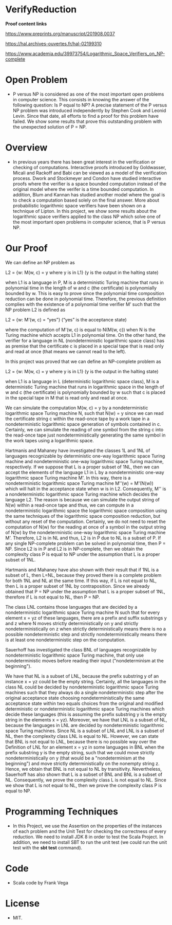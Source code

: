 # VerifyReduction
**Proof content links**
 
https://www.preprints.org/manuscript/201908.0037 

https://hal.archives-ouvertes.fr/hal-02199310

https://www.academia.edu/39973754/Logarithmic_Space_Verifiers_on_NP-complete

# Open Problem 

- P versus NP is considered as one of the most important open problems in computer science. This consists in knowing the answer of the following question: Is P equal to NP? A precise statement of the P versus NP problem was introduced independently by Stephen Cook and Leonid Levin. Since that date, all efforts to find a proof for this problem have failed. We show some results that prove this outstanding problem with the unexpected solution of P = NP.

# Overview

- In previous years there has been great interest in the verification or checking of computations. Interactive proofs introduced by Goldwasser, Micali and Rackoff and Babi can be viewed as a model of the verification process. Dwork and Stockmeyer and Condon have studied interactive proofs where the verifier is a space bounded computation instead of the original model where the verifer is a time bounded computation. In addition, Blum and Kannan has studied another model where the goal is to check a computation based solely on the final answer. More about probabilistic logarithmic space verifiers have been shown on a technique of Lipton. In this project, we show some results about the logarithmic space verifiers applied to the class NP which solve one of the most important open problems in computer science, that is P versus NP.

# Our Proof

We can define an NP problem as

L2 = {w: M(w, c) = y where y is in L1} (y is the output in the halting state)

when L1 is a language in P, M is a deterministic Turing machine that runs in polynomial time in the length of w and c (the certificate) is polynomially bounded by w. This is easy to prove since the polynomial time composition reduction can be done in polynomial time. Therefore, the previous definition complies with the existence of a polynomial time verifier M’ such that the NP problem L2 is defined as

L2 = {w: M'(w, c) = “yes”} (“yes” is the acceptance state)

where the computation of M'(w, c) is equal to N(M(w, c)) when N is the Turing machine which accepts L1 in polynomial time. On the other hand, the verifier for a language in NL (nondeterministic logarithmic space class) has as premise that the certificate c is placed in a special tape that is read only and read at once (that means we cannot read to the left).

In this project was proved that we can define an NP-complete problem as

L2 = {w: M(w, c) = y where y is in L1} (y is the output in the halting state)

when L1 is a language in L (deterministic logarithmic space class), M is a deterministic Turing machine that runs in logarithmic space in the length of w and c (the certificate) is polynomially bounded by w such that c is placed in the special tape in M that is read only and read at once.

We can simulate the computation M(w, c) = y by a nondeterministic logarithmic space Turing machine N, such that N(w) = y since we can read the certificate string c within the read-once tape by a work tape in a nondeterministic logarithmic space generation of symbols contained in c. Certainly, we can simulate the reading of one symbol from the string c into the read-once tape just nondeterministically generating the same symbol in the work tapes using a logarithmic space. 

Hartmanis and Mahaney have investigated the classes 1L and 1NL of languages recognizable by deterministic one-way logarithmic space Turing machine and nondeterministic one-way logarithmic space Turing machine, respectively. If we suppose that L is a proper subset of 1NL, then we can accept the elements of the language L1 in L by a nondeterministic one-way logarithmic space Turing machine M'. In this way, there is a nondeterministic logarithmic space Turing machine M''(w) = M'(N(w)) which will halt in the acceptance state when w is in L2. Consequently, M'' is a nondeterministic logarithmic space Turing machine which decides the language L2. The reason is because we can simulate the output string of N(w) within a read-once tape and thus, we can compute in a nondeterministic logarithmic space the logarithmic space composition using the same techniques of the logarithmic space composition reduction, but without any reset of the computation. Certainly, we do not need to reset the computation of N(w) for the reading at once of a symbol in the output string of N(w) by the nondeterministic one-way logarithmic space Turing machine M'. Therefore, L2 is in NL and thus, L2 is in P due to NL is a subset of P. If any single NP-complete problem can be solved in polynomial time, then P = NP. Since L2 is in P and L2 is in NP-complete, then we obtain the complexity class P is equal to NP under the assumption that L is a proper subset of 1NL.

Hartmanis and Mahaney have also shown with their result that if 1NL is a subset of L, then L=NL, because they proved there is a complete problem for both 1NL and NL at the same time. If this way, if L is not equal to NL, then L is a proper subset of 1NL by contraposition. Since we already obtained that P = NP under the assumption that L is a proper subset of 1NL, therefore if L is not equal to NL, then P = NP. 

The class LNL contains those languages that are decided by a nondeterministic logarithmic space Turing machine N such that for every element x = yz of these languages, there are a prefix and suffix substrings y and z where N moves strictly deterministically on y and strictly nondeterministically on z when strictly deterministically means there is no a possible nondeterministic step and strictly nondeterministically means there is at least one nondeterministic step on the computation.

Sauerhoff has investigated the class BNL of languages recognizable by nondeterministic logarithmic space Turing machine, that only use nondeterministic moves before reading their input ("nondeterminism at the beginning").

We have that NL is a subset of LNL, because the prefix substring y of an instance x = yz could be the empty string. Certainly, all the languages in the class NL could be decided by nondeterministic logarithmic space Turing machines such that they always do a single nondeterministic step after the original acceptance state choosing nondeterministically the same acceptance state within two equals choices from the original and modified deterministic or nondeterministic logarithmic space Turing machines which decide these languages (this is assuming the prefix substring y is the empty string in the elements x = yz). Moreover, we have that LNL is a subset of NL, because the languages in LNL are decided by nondeterministic logarithmic space Turing machines. Since NL is a subset of LNL and LNL is a subset of NL, then the complexity class LNL is equal to NL. However, we can state that BNL is not equal to LNL, because there is no possible way over the Definition of LNL for an element x = yz in some languages in BNL when the prefix substring y is the empty string, such that we could move strictly nondeterministically on y (that would be a "nondeterminism at the beginning") and move strictly deterministically on the nonempty string z. Hence, we obtain that BNL is not equal to NL by transitivity. Nevertheless, Sauerhoff has also shown that L is a subset of BNL and BNL is a subset of NL. Consequently, we prove the complexity class L is not equal to NL. Since we show that L is not equal to NL, then we prove the complexity class P is equal to NP.

# Programming Techniques

- In this Project, we use the Assertion on the properties of the instances of each problem and the Unit Test for checking the correctness of every reduction. We need to install JDK 8 in order to test the Scala Project. In addition, we need to install SBT to run the unit test (we could run the unit test with the **sbt test** command).

# Code

- Scala code by Frank Vega

# License
- MIT.
